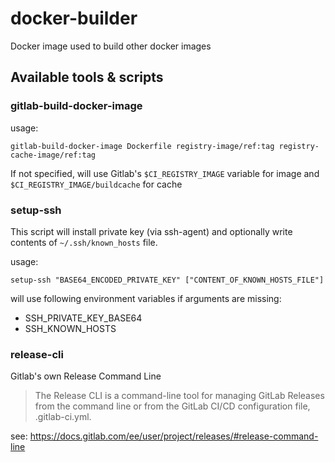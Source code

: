 # docker-builder

Docker image used to build other docker images

## Available tools & scripts

### gitlab-build-docker-image

usage:
```
gitlab-build-docker-image Dockerfile registry-image/ref:tag registry-cache-image/ref:tag
```

If not specified, will use  Gitlab's `$CI_REGISTRY_IMAGE` variable for image and `$CI_REGISTRY_IMAGE/buildcache` for cache

### setup-ssh

This script will install private key (via ssh-agent) and optionally write contents of `~/.ssh/known_hosts` file. 

usage:
```
setup-ssh "BASE64_ENCODED_PRIVATE_KEY" ["CONTENT_OF_KNOWN_HOSTS_FILE"] 
```

will use following environment variables if arguments are missing:
- SSH_PRIVATE_KEY_BASE64
- SSH_KNOWN_HOSTS
   
### release-cli

Gitlab's own Release Command Line

> The Release CLI is a command-line tool for managing GitLab Releases from the command line or from the GitLab CI/CD configuration file, .gitlab-ci.yml.

see: https://docs.gitlab.com/ee/user/project/releases/#release-command-line

